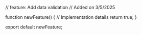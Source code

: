 // feature: Add data validation
// Added on 3/5/2025

function newFeature() {
  // Implementation details
  return true;
}

export default newFeature;
